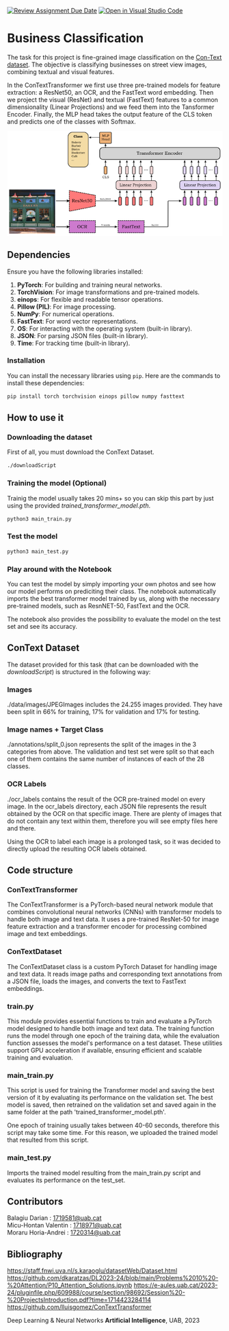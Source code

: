[![Review Assignment Due Date](https://classroom.github.com/assets/deadline-readme-button-24ddc0f5d75046c5622901739e7c5dd533143b0c8e959d652212380cedb1ea36.svg)](https://classroom.github.com/a/jPcQNmHU)
[![Open in Visual Studio Code](https://classroom.github.com/assets/open-in-vscode-718a45dd9cf7e7f842a935f5ebbe5719a5e09af4491e668f4dbf3b35d5cca122.svg)](https://classroom.github.com/online_ide?assignment_repo_id=15063761&assignment_repo_type=AssignmentRepo)
# Business Classification
The task for this project is fine-grained image classification on the [Con-Text dataset](https://staff.fnwi.uva.nl/s.karaoglu/datasetWeb/Dataset.html).
The objective is classifying businesses on street view images, combining textual and visual features.

In the ConTextTransformer we first use three pre-trained models for feature extraction: a ResNet50, an OCR, and the FastText word embedding. Then we project the visual (ResNet) and textual (FastText) features to a common dimensionality (Linear Projections) and we feed them into the Tansformer Encoder. Finally, the MLP head takes the output feature of the CLS token and predicts one of the classes with Softmax.

![ConTextTransformer diagram](./ConTextTransformer.png)

## Dependencies

Ensure you have the following libraries installed:

1. **PyTorch**: For building and training neural networks.
2. **TorchVision**: For image transformations and pre-trained models.
3. **einops**: For flexible and readable tensor operations.
4. **Pillow (PIL)**: For image processing.
5. **NumPy**: For numerical operations.
6. **FastText**: For word vector representations.
7. **OS**: For interacting with the operating system (built-in library).
8. **JSON**: For parsing JSON files (built-in library).
9. **Time**: For tracking time (built-in library).

### Installation

You can install the necessary libraries using `pip`. Here are the commands to install these dependencies:

```sh
pip install torch torchvision einops pillow numpy fasttext
```

## How to use it
### Downloading the dataset
First of all, you must download the ConText Dataset. 
```sh
./downloadScript
```

### Training the model (Optional)
Trainig the model usually takes 20 mins+ so you can skip this part by just using the provided *trained_transformer_model.pth*.
```sh
python3 main_train.py
```

### Test the model
```sh
python3 main_test.py
```

### Play around with the Notebook
You can test the model by simply importing your own photos and see how our model performs on prediciting their class. The notebook automatically imports the best transformer model trained by us, along with the necessary pre-trained models, such as ResnNET-50, FastText and the OCR.

The notebook also provides the possibility to evaluate the model on the test set and see its accuracy.


## ConText Dataset
The dataset provided for this task (that can be downloaded with the *downloadScript*) is structured in the following way:

### Images
./data/images/JPEGImages includes the 24.255 images provided. They have been split in 66% for training, 17% for validation and 17% for testing.

### Image names + Target Class
./annotations/split_0.json represents the split of the images in the 3 categories from above. The validation and test set were split so that each one of them contains the same number of instances of each of the 28 classes.

### OCR Labels
./ocr_labels contains the result of the OCR pre-trained model on every image. In the ocr_labels directory, each JSON file represents the result obtained by the OCR on that specific image. There are plenty of images that do not contain any text within them, therefore you will see empty files here and there.

Using the OCR to label each image is a prolonged task, so it was decided to directly upload the resulting OCR labels obtained.

## Code structure
### ConTextTransformer
The ConTextTransformer is a PyTorch-based neural network module that combines convolutional neural networks (CNNs) with transformer models to handle both image and text data. It uses a pre-trained ResNet-50 for image feature extraction and a transformer encoder for processing combined image and text embeddings.

### ConTextDataset
The ConTextDataset class is a custom PyTorch Dataset for handling image and text data. It reads image paths and corresponding text annotations from a JSON file, loads the images, and converts the text to FastText embeddings.

### train.py
This module provides essential functions to train and evaluate a PyTorch model designed to handle both image and text data. The training function runs the model through one epoch of the training data, while the evaluation function assesses the model's performance on a test dataset. These utilities support GPU acceleration if available, ensuring efficient and scalable training and evaluation.

### main_train.py
This script is used for training the Transformer model and saving the best version of it by evaluating its performance on the validation set. The best model is saved, then retrained on the validation set and saved again in the same folder at the path 'trained_transformer_model.pth'. 

One epoch of training usually takes between 40-60 seconds, therefore this script may take some time. For this reason, we uploaded the trained model that resulted from this script. 

### main_test.py
Imports the trained model resulting from the main_train.py script and evaluates its performance on the test_set. 



## Contributors
Balagiu Darian : 1719581@uab.cat  
Micu-Hontan Valentin : 1718971@uab.cat  
Moraru Horia-Andrei : 1720314@uab.cat  

## Bibliography  
https://staff.fnwi.uva.nl/s.karaoglu/datasetWeb/Dataset.html
https://github.com/dkaratzas/DL2023-24/blob/main/Problems%2010%20-%20Attention/P10_Attention_Solutions.ipynb
https://e-aules.uab.cat/2023-24/pluginfile.php/609988/course/section/98692/Session%20-%20ProjectsIntroduction.pdf?time=1714423284114
https://github.com/lluisgomez/ConTextTransformer


Deep Learning & Neural Networks __Artificial Intelligence__, 
UAB, 2023
